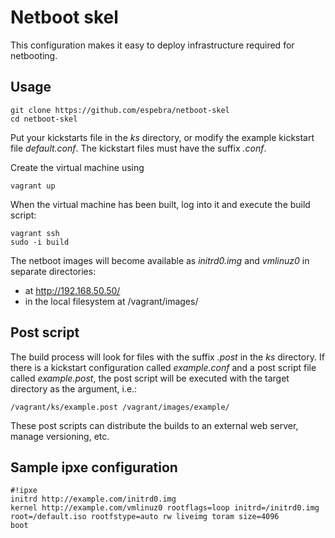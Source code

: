 Netboot skel
============

This configuration makes it easy to deploy infrastructure required for 
netbooting.

Usage
-----

    git clone https://github.com/espebra/netboot-skel
    cd netboot-skel

Put your kickstarts file in the *ks* directory, or modify the example kickstart file *default.conf*. The kickstart files must have the suffix *.conf*.

Create the virtual machine using

    vagrant up

When the virtual machine has been built, log into it and execute the build script:

    vagrant ssh
    sudo -i build

The netboot images will become available as *initrd0.img* and *vmlinuz0* in separate directories:

* at http://192.168.50.50/
* in the local filesystem at /vagrant/images/

Post script
-----------

The build process will look for files with the suffix *.post* in the *ks* directory. If there is a kickstart configuration called *example.conf* and a post script file called *example.post*, the post script will be executed with the target directory as the argument, i.e.:

    /vagrant/ks/example.post /vagrant/images/example/

These post scripts can distribute the builds to an external web server, manage versioning, etc.

Sample ipxe configuration
-------------------------

    #!ipxe
    initrd http://example.com/initrd0.img
    kernel http://example.com/vmlinuz0 rootflags=loop initrd=/initrd0.img root=/default.iso rootfstype=auto rw liveimg toram size=4096
    boot


